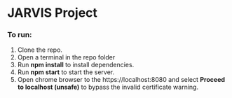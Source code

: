 # JARVIS Project


### To run:
1. Clone the repo.
2. Open a terminal in the repo folder
3. Run **npm install** to install dependencies.
4. Run **npm start** to start the server.
5. Open chrome browser to the https://localhost:8080 and select **Proceed to localhost (unsafe)** to bypass the invalid certificate warning.
